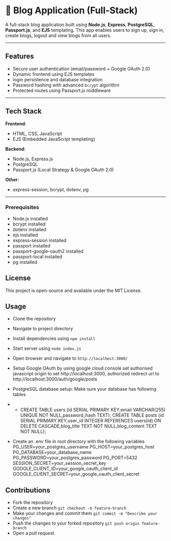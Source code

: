 # 📝 Blog Application (Full-Stack)

A full-stack blog application built using **Node.js**, **Express**, **PostgreSQL**, **Passport.js**, and **EJS** templating. 
This app enables users to sign up, sign in, create blogs, logout and view blogs from all users.

---

##  Features

-  Secure user authentication (email/password + Google OAuth 2.0)
-  Dynamic frontend using EJS templates
-  login persistence and database integration
-  Password hashing with advanced `bcrypt` algorithm
-  Protected routes using Passport.js middleware

---

##  Tech Stack

**Frontend**:  
- HTML, CSS, JavaScript  
- EJS (Embedded JavaScript templating)

**Backend**:  
- Node.js, Express.js  
- PostgreSQL  
- Passport.js (Local Strategy & Google OAuth 2.0)

**Other**:  
- express-session, bcrypt, dotenv, pg

---

### Prerequisites
- Node.js installed
- bcrypt installed
- dotenv installed
- ejs installed
- express-session installed
- passport installed
- passport-google-oauth2 installed
- passport-local installed
- pg installed


## License
This project is open-source and available under the MIT License. 



## Usage
 - Clone the repository
 - Navigate to project directory
 - Install dependencies using `npm install`
 - Start server using `node index.js`
 - Open browser and navigate to `http://localhost:3000/`

 - Setup Google OAuth by using google cloud console set authorised javascript origin to set http://localhost:3000, authorized redirect url to http://localhost:3000/auth/google/posts
 - PostgreSQL database setup: Make sure your database has following tables
 - - CREATE TABLE users (id SERIAL PRIMARY KEY,email VARCHAR(255) UNIQUE NOT NULL,password_hash TEXT);
   CREATE TABLE posts (id SERIAL PRIMARY KEY,user_id INTEGER REFERENCES users(id) ON DELETE CASCADE,blog_title TEXT NOT NULL,blog_content TEXT NOT NULL);
 - Create an .env file in root directory with the following variables
   PG_USER=your_postgres_username
   PG_HOST=your_postgres_host
   PG_DATABASE=your_database_name
   PG_PASSWORD=your_postgres_password
   PG_PORT=5432
   SESSION_SECRET=your_session_secret_key
   GOOGLE_CLIENT_ID=your_google_oauth_client_id
   GOOGLE_CLIENT_SECRET=your_google_oauth_client_secret


## Contributions
- Fork the repository
- Create a new branch
  `git checkout -b feature-branch`
- Make your changes and commit them
  `git commit -m "Describe your changes"`
- Push the changes to your forked repository
  `git push origin feature-branch`
- Open a pull request.



